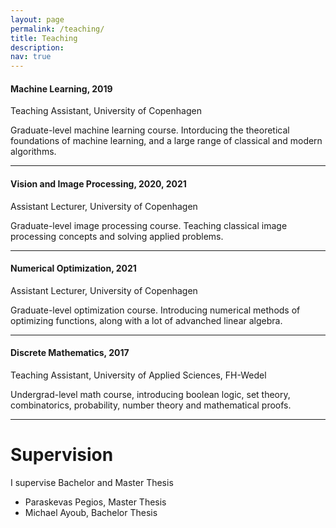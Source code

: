 ```yaml
---
layout: page
permalink: /teaching/
title: Teaching
description:
nav: true
---
```


#### Machine Learning, 2019

Teaching Assistant, University of Copenhagen

Graduate-level machine learning course. Intorducing the theoretical foundations of machine learning, and a large range of classical and modern algorithms.

---

#### Vision and Image Processing, 2020, 2021

Assistant Lecturer, University of Copenhagen

Graduate-level image processing course. Teaching classical image processing concepts and solving applied problems.

---

#### Numerical Optimization, 2021

Assistant Lecturer, University of Copenhagen

Graduate-level optimization course. Introducing numerical methods of optimizing functions, along with a lot of advanched linear algebra.

---

#### Discrete Mathematics, 2017

Teaching Assistant, University of Applied Sciences, FH-Wedel

Undergrad-level math course, introducing boolean logic, set theory, combinatorics, probability, number theory and mathematical proofs.

---

# Supervision

I supervise Bachelor and Master Thesis

- Paraskevas Pegios, Master Thesis
- Michael Ayoub, Bachelor Thesis
